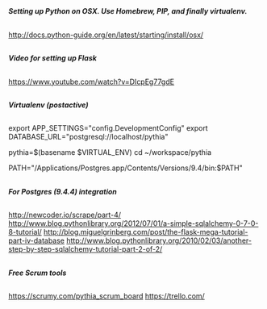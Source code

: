 ##
##### Setting up Python on OSX. Use Homebrew, PIP, and finally virtualenv. ######
##

http://docs.python-guide.org/en/latest/starting/install/osx/



##
##### Video for setting up Flask ######
##
https://www.youtube.com/watch?v=DIcpEg77gdE



##
##### Virtualenv (postactive) #####
##


export APP_SETTINGS="config.DevelopmentConfig"
export DATABASE_URL="postgresql://localhost/pythia"

pythia=$(basename $VIRTUAL_ENV)
cd ~/workspace/pythia

PATH="/Applications/Postgres.app/Contents/Versions/9.4/bin:$PATH"



##
##### For Postgres (9.4.4) integration #####
##

http://newcoder.io/scrape/part-4/
http://www.blog.pythonlibrary.org/2012/07/01/a-simple-sqlalchemy-0-7-0-8-tutorial/
http://blog.miguelgrinberg.com/post/the-flask-mega-tutorial-part-iv-database
http://www.blog.pythonlibrary.org/2010/02/03/another-step-by-step-sqlalchemy-tutorial-part-2-of-2/



##
##### Free Scrum tools #####
##
https://scrumy.com/pythia_scrum_board
https://trello.com/

